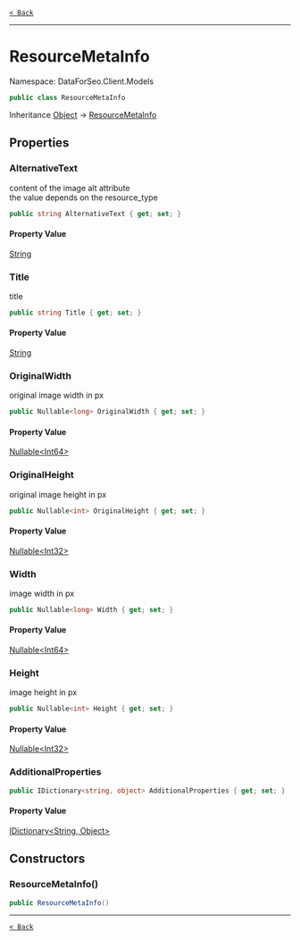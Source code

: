 [`< Back`](./)

---

# ResourceMetaInfo

Namespace: DataForSeo.Client.Models

```csharp
public class ResourceMetaInfo
```

Inheritance [Object](https://docs.microsoft.com/en-us/dotnet/api/system.object) → [ResourceMetaInfo](./dataforseo.client.models.resourcemetainfo)

## Properties

### **AlternativeText**

content of the image alt attribute
 <br>the value depends on the resource_type

```csharp
public string AlternativeText { get; set; }
```

#### Property Value

[String](https://docs.microsoft.com/en-us/dotnet/api/system.string)<br>

### **Title**

title

```csharp
public string Title { get; set; }
```

#### Property Value

[String](https://docs.microsoft.com/en-us/dotnet/api/system.string)<br>

### **OriginalWidth**

original image width in px

```csharp
public Nullable<long> OriginalWidth { get; set; }
```

#### Property Value

[Nullable&lt;Int64&gt;](https://docs.microsoft.com/en-us/dotnet/api/system.nullable-1)<br>

### **OriginalHeight**

original image height in px

```csharp
public Nullable<int> OriginalHeight { get; set; }
```

#### Property Value

[Nullable&lt;Int32&gt;](https://docs.microsoft.com/en-us/dotnet/api/system.nullable-1)<br>

### **Width**

image width in px

```csharp
public Nullable<long> Width { get; set; }
```

#### Property Value

[Nullable&lt;Int64&gt;](https://docs.microsoft.com/en-us/dotnet/api/system.nullable-1)<br>

### **Height**

image height in px

```csharp
public Nullable<int> Height { get; set; }
```

#### Property Value

[Nullable&lt;Int32&gt;](https://docs.microsoft.com/en-us/dotnet/api/system.nullable-1)<br>

### **AdditionalProperties**

```csharp
public IDictionary<string, object> AdditionalProperties { get; set; }
```

#### Property Value

[IDictionary&lt;String, Object&gt;](https://docs.microsoft.com/en-us/dotnet/api/system.collections.generic.idictionary-2)<br>

## Constructors

### **ResourceMetaInfo()**

```csharp
public ResourceMetaInfo()
```

---

[`< Back`](./)
